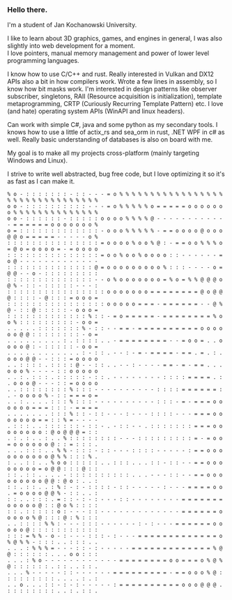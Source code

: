 ### Hello there.

I'm a student of Jan Kochanowski University. 

I like to learn about 3D graphics, games, and engines in general, I was also slightly into web development for a moment.  
I love pointers, manual memory management and power of lower level programming languages.

I know how to use C/C++ and rust. Really interested in Vulkan and DX12 APIs also a bit in how compilers work. Wrote a few lines in assembly, so I know how bit masks work.
I'm interested in design patterns like observer subscriber, singletons, RAII (Resource acquisition is initialization), template metaprogramming, CRTP (Curiously Recurring Template Pattern) etc. 
I love (and hate) operating system APIs (WinAPI and linux headers).


Can work with simple C#, java and some python as my secondary tools.
I knows how to use a little of actix_rs and sea_orm in rust, .NET WPF in c# as well. Really basic understanding of databases is also on board with me.


My goal is to make all my projects cross-platform (mainly targeting Windows and Linux).

I strive to write well abstracted, bug free code, but I love optimizing it so it's as fast as I can make it.
```
% o - : : : : : : : - : : - - - = o % % % % % % % % % % % % % % % % % % % % % % % % % % % % % % % %
o o - : : : : : : : : : : - - - = o % % % % % o = = = = = o o o o o o o % % % % % % % % % % % % % %
o o - : : : : : : - : : : : : o o o o % % % % @ - - - - - - - - - - - - = = = = = = o o o o o o o %
o = : : : : : : : : : : : : : - o o o % % % % % - = = o o o o @ o o o @ @ o = = = = = - - - - - o %
: : : : : : : : : : : : : : : = o o o o % o o % @ : - = = o o % % % o = @ o = o o o o = - = o o o o
: : : : : : : : : : : : : : : = o o % o o % o o o o : : - - - - - - = o @ - - - - - - - - - - - - -
: : : : : : : : : : : : : : @ = o o o o o o o o o % : : : - - - - o = @ @ - - o - : : : : : : : : :
: : : : : : : : : : : : : : - - o % o o o o o o o = % o = % % @ @ @ o @ % - : : - : : : : : - - - :
: : : : : : : : : : : : : : : : o o o o o o o = = = = = = = = @ o @ @ @ : : : : - @ : : : = o o o =
: : : : : : : : : : : : : : : : o o o o o = = = - = = = = = = - - @ % @ - : : @ : : : : : - o o o =
: : : : : : : : : : : : : % : : - = o = = = = = - = = = = = = = = % o o % : : : : : : : : : - o o =
. . . . . : : : : : : : % - : : - - = = - = = = = = = = = = = o o o o o o @ @ : : : : : : : : - o =
. . . . . . . . . : . : : : : . . - = = = = = = = = - - = o o = . . o o o o @ : - : : : : : - o o =
. . . . . . . . . . . . : - : : . - - : - = - = = = = - = = . = . : . o o o @ @ - - : : : = o o o o
. . : : : : . : : : : @ - - : : . . - - : - - - - = = - = - = = . . . o o o % - - - - : : o o o o o
. . : . : : : . : : : : : - : : . - - - - - - - - : : : : = = = = . : . o o o @ - - - : : = o o o o
. . : : : : : : : : % : : : - - - - - - - - - - : : : : = = = = = = : . - o o o o % - : : = = = o =
. . : . . . . : : : % : : : - - - - - - - - - - : : : - = - = = = o o o o o o = = = : : : - = = = =
. . . . . . . : : : % : : - : : - - - : - - - : : : : - - - = = = o o o o o o o = = : : % = - - - -
. : : : . . : : : : : : - : : - . - : : - - . : : : : : : : = = = o o o o o o o o : @ o @ @ @ = : :
. : . : . . : . . % : : : : : : : : - - - : : : : : : : : : = - = o o = o o o o o o @ : : = : : : .
. . . : : : . . % % - : : : - : : - - - : : : : - - - - - : = = o o o o o o o o o o @ % % : : : % .
: . . : : . . % o o : : : : : . . : : : . . . : : - : : - - = = o o o o o o o o = o @ @ : : : @ : :
: : . : : . . . . - : : : : : : : : : : . . . - - - : : - - = = o o o o o o o o o @ @ : @ o : . . :
: : . : : . . : % : - : - : : : : - : : - - - - - : - - - = = = = o o . = o o o o @ @ % - : : . . :
: : . . : : : . = : : - : - : - - - : : - - - - - - - - = = = = = = = o o o o o @ : : @ o % : : : :
: : . : : : : : o : - - - : : - - - - - - - - - - - - - = = = = = = o o o o o % @ : : : @ : % : : :
. . : : : : % % : - - - : : : - - - - - - : - : - - - = = = = = = o o o o o @ : : : : : : : : : : :
: : : = % % - o - : - - - : : : - : - - - = = = = = = = = = = = = = o % @ % % - : : : . . : : : . .
. . . : % % % = - - - : : - : - - - - - = = = = = = = = = = = = = % @ @ : : : : : : . . . o o : : :
. . . : % o - - - - - - - - - - - - = = = = = = = = o o = = = o % @ % @ : : : : : : . : : . . : : .
. . . % - - - - - : : - - - - - - = = = = = = = = = - = = o o o % @ : : : : : : : : : . . . . : . :
. . o . . . : : - : - : - - - - - : = = = = = = = = = = o o o @ @ @ . : : : : : : : : . . : . : : .
```


<!--
![screenshot](https://github.com/Im-Bee/wolfenstein_like_rendering_in_terminal/blob/main/Docs/ReadMeScreenshot.jpg?raw=true)
**Im-Bee/Im-Bee** is a ✨ _special_ ✨ repository because its `README.md` (this file) appears on your GitHub profile.

Here are some ideas to get you started:

- 🔭 I’m currently working on ...
- 🌱 I’m currently learning ...
- 👯 I’m looking to collaborate on ...
- 🤔 I’m looking for help with ...
- 💬 Ask me about ...
- 📫 How to reach me: ...
- 😄 Pronouns: ...
- ⚡ Fun fact: ...
-->
